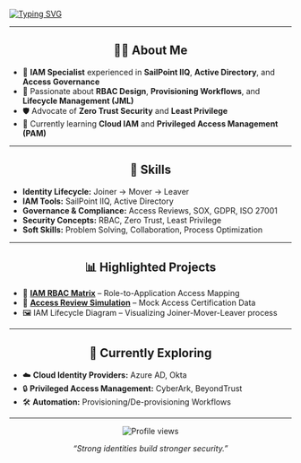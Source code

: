 <p align="center">
  
[![Typing SVG](https://readme-typing-svg.demolab.com?font=Fira+Code&pause=1000&color=00C2FF&center=true&vCenter=true&width=500&lines=Identity+%26+Access+Management+Specialist;SailPoint+IIQ+%7C+Active+Directory+%7C+RBAC;Cybersecurity+Enthusiast+%F0%9F%9B%A1%EF%B8%8F;Enforcing+Least+Privilege+with+Passion+🔑)](https://git.io/typing-svg)

</p>

---

<h2 align="center">👩‍💻 About Me</h2>

- 🎯 **IAM Specialist** experienced in **SailPoint IIQ**, **Active Directory**, and **Access Governance**
- 🔑 Passionate about **RBAC Design**, **Provisioning Workflows**, and **Lifecycle Management (JML)**
- 🛡 Advocate of **Zero Trust Security** and **Least Privilege**
- 🌱 Currently learning **Cloud IAM** and **Privileged Access Management (PAM)**

---

<h2 align="center">🧩 Skills</h2>

- **Identity Lifecycle:** Joiner → Mover → Leaver
- **IAM Tools:** SailPoint IIQ, Active Directory
- **Governance & Compliance:** Access Reviews, SOX, GDPR, ISO 27001
- **Security Concepts:** RBAC, Zero Trust, Least Privilege
- **Soft Skills:** Problem Solving, Collaboration, Process Optimization

---

<h2 align="center">📊 Highlighted Projects</h2>

- 🔑 [**IAM RBAC Matrix**](https://github.com/AccessPilotX/IAM-RBAC-Matrix) – Role-to-Application Access Mapping
- 🧾 [**Access Review Simulation**](https://github.com/AccessPilotX/Access-Review-Sample) – Mock Access Certification Data
- 🖼 IAM Lifecycle Diagram – Visualizing Joiner-Mover-Leaver process

---

<h2 align="center">🌱 Currently Exploring</h2>

- ☁️ **Cloud Identity Providers:** Azure AD, Okta
- 🔒 **Privileged Access Management:** CyberArk, BeyondTrust
- 🛠 **Automation:** Provisioning/De-provisioning Workflows

---

<p align="center">
  <img src="https://komarev.com/ghpvc/?username=AccessPilotX&style=flat-square&color=blue" alt="Profile views"/>
</p>

<p align="center">
  <em>“Strong identities build stronger security.”</em>
</p>
